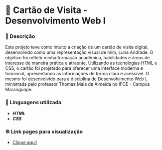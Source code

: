 # 📌 Cartão de Visita - Desenvolvimento Web I

### 📘 Descrição  
Este projeto teve como intuito a criação de um cartão de visita digital, desenvolvido como uma representação visual de mim, Luna Andrade. O objetivo foi refletir minha formação acadêmica, habilidades e áreas de interesse de maneira prática e atraente. Utilizando as tecnologias HTML e CSS, o cartão foi projetado para oferecer uma interface moderna e funcional, apresentando as informações de forma clara e acessível. O mesmo foi desenvolvido para a disciplina de Desenvolvimento Web I, ministrada pelo professor Thomaz Maia de Almeida no IFCE - Campus Maranguape. 

### 🍊 Linguagens utilizada
- ***HTML***
- ***CSS***

### ⚙️ Link pages para visualização
- [Clique aqui!](https://lunaandrade.github.io/CartaoCSS/)
